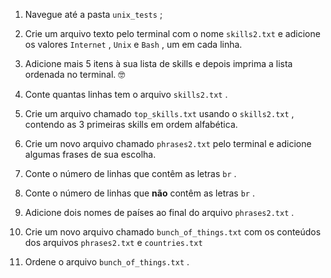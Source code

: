 1. Navegue até a pasta `unix_tests` ;

2. Crie um arquivo texto pelo terminal com o nome `skills2.txt` e adicione os valores `Internet` , `Unix` e `Bash` , um em cada linha.

3. Adicione mais 5 itens à sua lista de skills e depois imprima a lista ordenada no terminal. 🤓

4. Conte quantas linhas tem o arquivo `skills2.txt` .

5. Crie um arquivo chamado `top_skills.txt` usando o `skills2.txt` , contendo as 3 primeiras skills em ordem alfabética.

6. Crie um novo arquivo chamado `phrases2.txt` pelo terminal e adicione algumas frases de sua escolha.

7. Conte o número de linhas que contêm as letras `br` .

8. Conte o número de linhas que **não** contêm as letras `br` .

9. Adicione dois nomes de países ao final do arquivo `phrases2.txt` .

10. Crie um novo arquivo chamado `bunch_of_things.txt` com os conteúdos dos arquivos `phrases2.txt` e `countries.txt`

11. Ordene o arquivo `bunch_of_things.txt` .